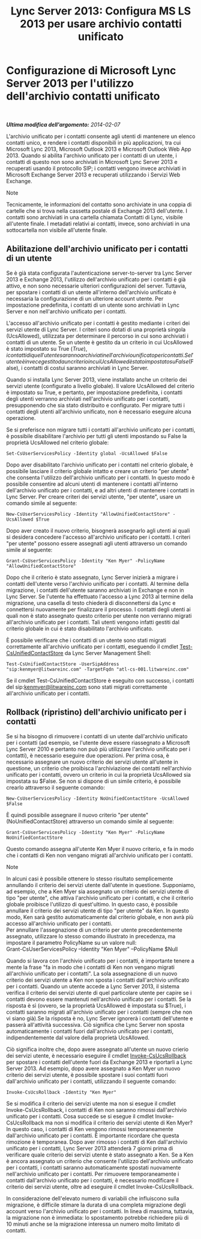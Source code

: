 ﻿---
title: "Lync Server 2013: Configura MS LS 2013 per usare archivio contatti unificato"
TOCTitle: "Lync Server 2013: Configura MS LS 2013 per usare archivio contatti unificato"
ms:assetid: 6aa17ae3-764e-4986-a900-85a3cdb8c1fc
ms:mtpsurl: https://technet.microsoft.com/it-it/library/JJ688083(v=OCS.15)
ms:contentKeyID: 49887596
ms.date: 08/24/2015
mtps_version: v=OCS.15
ms.translationtype: HT
---

# Configurazione di Microsoft Lync Server 2013 per l'utilizzo dell'archivio contatti unificato

 

_**Ultima modifica dell'argomento:** 2014-02-07_

L'archivio unificato per i contatti consente agli utenti di mantenere un elenco contatti unico, e rendere i contatti disponibili in più applicazioni, tra cui Microsoft Lync 2013, Microsoft Outlook 2013 e Microsoft Outlook Web App 2013. Quando si abilita l'archivio unificato per i contatti di un utente, i contatti di questo non sono archiviati in Microsoft Lync Server 2013 e recuperati usando il protocollo SIP; i contatti vengono invece archiviati in Microsoft Exchange Server 2013 e recuperati utilizzando i Servizi Web Exchange.


> [!NOTE]
> Tecnicamente, le informazioni del contatto sono archiviate in una coppia di cartelle che si trova nella cassetta postale di Exchange 2013 dell'utente. I contatti sono archiviati in una cartella chiamata Contatti di Lync, visibile all'utente finale. I metadati relativi ai contatti, invece, sono archiviati in una sottocartella non visibile all'utente finale.



## Abilitazione dell'archivio unificato per i contatti di un utente

Se è già stata configurata l'autenticazione server-to-server tra Lync Server 2013 e Exchange 2013, l'utilizzo dell'archivio unificato per i contatti è già attivo, e non sono necessarie ulteriori configurazioni del server. Tuttavia, per spostare i contatti di un utente all'interno dell'archivio unificato è necessaria la configurazione di un ulteriore account utente. Per impostazione predefinita, i contatti di un utente sono archiviati in Lync Server e non nell'archivio unificato per i contatti.

L'accesso all'archivio unificato per i contatti è gestito mediante i criteri dei servizi utente di Lync Server. I criteri sono dotati di una proprietà singola (UcsAllowed), utilizzata per determinare il percorso in cui sono archiviati i contatti di un utente. Se un utente è gestito da un criterio in cui UcsAllowed è stato impostato su True ($True), i contatti di quell'utente saranno archiviati nell'archivio unificato per i contatti. Se l'utente è invece gestito da un criterio in cui UcsAllowed è stato impostato su False ($False), i contatti di costui saranno archiviati in Lync Server.

Quando si installa Lync Server 2013, viene installato anche un criterio dei servizi utente (configurato a livello globale). Il valore UcsAllowed del criterio è impostato su True, e pertanto, per impostazione predefinita, i contatti degli utenti verranno archiviati nell'archivio unificato per i contatti, presupponendo che sia stato distribuito e configurato. Per migrare tutti i contatti degli utenti all'archivio unificato, non è necessario eseguire alcuna operazione.

Se si preferisce non migrare tutti i contatti all'archivio unificato per i contatti, è possibile disabilitare l'archivio per tutti gli utenti impostando su False la proprietà UcsAllowed nel criterio globale:

    Set-CsUserServicesPolicy -Identity global -UcsAllowed $False

Dopo aver disabilitato l'archivio unificato per i contatti nel criterio globale, è possibile lasciare il criterio globale intatto e creare un criterio "per utente" che consenta l'utilizzo dell'archivio unificato per i contatti. In questo modo è possibile consentire ad alcuni utenti di mantenere i contatti all'interno dell'archivio unificato per i contatti, e ad altri utenti di mantenere i contatti in Lync Server. Per creare criteri dei servizi utente, "per utente", usare un comando simile al seguente:

    New-CsUserServicesPolicy -Identity "AllowUnifiedContactStore" -UcsAllowed $True

Dopo aver creato il nuovo criterio, bisognerà assegnarlo agli utenti ai quali si desidera concedere l'accesso all'archivio unificato per i contatti. I criteri "per utente" possono essere assegnati agli utenti attraverso un comando simile al seguente:

    Grant-CsUserServicesPolicy -Identity "Ken Myer" -PolicyName "AllowUnifiedContactStore"

Dopo che il criterio è stato assegnato, Lync Server inizierà a migrare i contatti dell'utente verso l'archivio unificato per i contatti. Al termine della migrazione, i contatti dell'utente saranno archiviati in Exchange e non in Lync Server. Se l'utente ha effettuato l'accesso a Lync 2013 al termine della migrazione, una casella di testo chiederà di disconnettersi da Lync e connettersi nuovamente per finalizzare il processo. I contatti degli utenti ai quali non è stato assegnato questo criterio per utente non verranno migrati all'archivio unificato per i contatti. Tali utenti vengono infatti gestiti dal criterio globale in cui è stato disabilitato l'archivio unificato.

È possibile verificare che i contatti di un utente sono stati migrati correttamente all'archivio unificato per i contatti, eseguendo il cmdlet [Test-CsUnifiedContactStore](https://docs.microsoft.com/en-us/powershell/module/skype/Test-CsUnifiedContactStore) da Lync Server Management Shell:

    Test-CsUnifiedContactStore -UserSipAddress "sip:kenmyer@litwareinc.com" -TargetFqdn "atl-cs-001.litwareinc.com"

Se il cmdlet Test-CsUnifiedContactStore è eseguito con successo, i contatti del sip:kenmyer@litwareinc.com sono stati migrati correttamente all'archivio unificato per i contatti.

## Rollback (ripristino) dell'archivio unificato per i contatti

Se si ha bisogno di rimuovere i contatti di un utente dall'archivio unificato per i contatti (ad esempio, se l'utente deve essere riassegnato a Microsoft Lync Server 2010 e pertanto non può più utilizzare l'archivio unificato per i contatti), è necessario eseguire due operazioni. Per prima cosa, è necessario assegnare un nuovo criterio dei servizi utente all'utente in questione, un criterio che proibisca l'archiviazione dei contatti nell'archivio unificato per i contatti, ovvero un criterio in cui la proprietà UcsAllowed sia impostata su $False. Se non si dispone di un simile criterio, è possibile crearlo attraverso il seguente comando:

    New-CsUserServicesPolicy -Identity NoUnifiedContactStore -UcsAllowed $False

È quindi possibile assegnare il nuovo criterio "per utente" (NoUnifiedContactStore) attraverso un comando simile al seguente:

    Grant-CsUserServicesPolicy -Identity "Ken Myer" -PolicyName NoUnifiedContactStore

Questo comando assegna all'utente Ken Myer il nuovo criterio, e fa in modo che i contatti di Ken non vengano migrati all'archivio unificato per i contatti.


> [!NOTE]
> In alcuni casi è possibile ottenere lo stesso risultato semplicemente annullando il criterio dei servizi utente dall'utente in questione. Supponiamo, ad esempio, che a Ken Myer sia assegnato un criterio dei servizi utente di tipo "per utente", che attiva l'archivio unificato per i contatti, e che il criterio globale proibisce l'utilizzo di quest'ultimo. In questo caso, è possibile annullare il criterio dei servizi utente di tipo "per utente" da Ken. In questo modo, Ken sarà gestito automaticamente dal criterio globale, e non avrà più accesso all'archivio unificato per i contatti.<BR>Per annullare l'assegnazione di un criterio per utente precedentemente assegnato, utilizzare lo stesso comando illustrato in precedenza, ma impostare il parametro PolicyName su un valore null:<BR>Grant-CsUserServicesPolicy –Identity "Ken Myer" –PolicyName $Null



Quando si lavora con l'archivio unificato per i contatti, è importante tenere a mente la frase "fa in modo che i contatti di Ken non vengano migrati all'archivio unificato per i contatti". La sola assegnazione di un nuovo criterio dei servizi utente a Ken non sposta i contatti dall'archivio unificato per i contatti. Quando un utente accede a Lync Server 2013, il sistema verifica il criterio dei servizi utente di quel particolare utente per capire se i contatti devono essere mantenuti nell'archivio unificato per i contatti. Se la risposta è sì (ovvero, se la proprietà UcsAllowed è impostata su $True), i contatti saranno migrati all'archivio unificato per i contatti (sempre che non vi siano già).Se la risposta è no, Lync Server ignorerà i contatti dell'utente e passerà all'attività successiva. Ciò significa che Lync Server non sposta automaticamente i contatti fuori dall'archivio unificato per i contatti, indipendentemente dal valore della proprietà UcsAllowed.

Ciò significa inoltre che, dopo avere assegnato all'utente un nuovo crierio dei servizi utente, è necessario eseguire il cmdlet [Invoke-CsUcsRollback](https://docs.microsoft.com/en-us/powershell/module/skype/Invoke-CsUcsRollback) per spostare i contatti dell'utente fuori da Exchange 2013 e riportarli a Lync Server 2013. Ad esempio, dopo avere assegnato a Ken Myer un nuovo criterio dei servizi utente, è possibile spostare i suoi contatti fuori dall'archivio unificato per i contatti, utilizzando il seguente comando:

    Invoke-CsUcsRollback -Identity "Ken Myer"

Se si modifica il criterio dei servizi utente ma non si esegue il cmdlet Invoke-CsUcsRollback, i contatti di Ken non saranno rimossi dall'archivio unificato per i contatti. Cosa succede se si esegue il cmdlet Invoke-CsUcsRollback ma non si modifica il criterio dei servizi utente di Ken Myer? In questo caso, i contatti di Ken vengono rimossi temporaneamente dall'archivio unificato per i contatti. È importante ricordare che questa rimozione è temporanea. Dopo aver rimosso i contatti di Ken dall'archivio unificato per i contatti, Lync Server 2013 attenderà 7 giorni prima di verificare quale criterio dei servizi utente è stato assegnato a Ken. Se a Ken è ancora assegnato un criterio che consente l'utilizzo dell'archivio unificato per i contatti, i contatti saranno automaticamente spostati nuovamente nell'archivio unificato per i contatti. Per rimuovere temporaneamente i contatti dall'archivio unificato per i contatti, è necessario modificare il criterio dei servizi utente, oltre ad eseguire il cmdlet Invoke-CsUcsRollback.

In considerazione dell'elevato numero di variabili che influiscono sulla migrazione, è difficile stimare la durata di una completa migrazione degli account verso l'archivio unificato per i contatti. In linea di massima, tuttavia, la migrazione non è immediata: lo spostamento potrebbe richiedere più di 10 minuti anche se la migrazione interessa un numero molto limitato di contatti.

